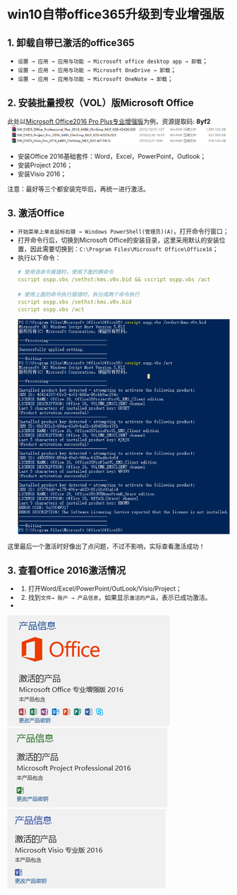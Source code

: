 # win10自带office365升级到专业增强版

## 1. 卸载自带已激活的office365
- `设置 → 应用 → 应用与功能 → Microsoft office desktop app → 卸载`；
- `设置 → 应用 → 应用与功能 → Microsoft OneDrive → 卸载`；
- `设置 → 应用 → 应用与功能 → Microsoft OneNote → 卸载`；

## 2. 安装批量授权（VOL）版Microsoft Office
此处以[Microsoft Office2016 Pro Plus专业增强版](https://pan.baidu.com/s/10ZmHBwzA1OdZiZCJp58LOQ)为例，资源提取码: **8yf2**
![office](img/office.png)
- 安装Office 2016基础套件：Word，Excel，PowerPoint，Outlook；
- 安装Project 2016；
- 安装Visio 2016；

注意：最好等三个都安装完毕后，再统一进行激活。

## 3. 激活Office
- `开始菜单上单击鼠标右键 → Windows PowerShell(管理员)(A)`，打开命令行窗口；
- 打开命令行后，切换到Microsoft Office的安装目录，这里采用默认的安装位置，因此需要切换到：`C:\Program Files\Microsoft Office\Office16`；
- 执行以下命令：
  ```yml
  # 使用该命令报错时，使用下面的俩命令
  cscript ospp.vbs /sethst:kms.v0v.bid && cscript ospp.vbs /act

  # 使用上面的命令执行报错时，拆分成两个命令执行
  cscript ospp.vbs /sethst:kms.v0v.bid
  cscript ospp.vbs /act
  ```
  ![](img/activateOffice.png)

这里最后一个激活时好像出了点问题，不过不影响，实际查看激活成功！

## 3. 查看Office 2016激活情况
- 1. 打开Word/Excel/PowerPoint/OutLook/Visio/Project；
- 2. 找到`文件→ 账户 → 产品信息`，如果显示`激活的产品`，表示已成功激活。
- 
![officeBase](img/officeBase.png)
![officeProject](img/officeProject.png)
![officeVisio](img/officeVisio.png)